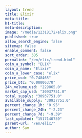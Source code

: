 ```yaml
---
layout: trend
title: Elixir
meta-title: 
h1-title: 
meta-description: 
image: "/media/12318172/elix.png"
published: true
allow_search_engine: false
sitemap: false
enable_comment: false
sort_order: 385
permalink: "/en/elix/trend.html"
coin_a_symbol: "ELIX"
coin_a_name: "Elixir"
coin_a_lower_case: "elix"
price_usd: "0.748465"
price_btc: "0.00006370"
24h_volume_usd: "229865.0"
market_cap_usd: "30937751.0"
total_supply: "30937751.0"
available_supply: "30937751.0"
percent_change_1h: "0.95"
percent_change_24h: "-2.23"
percent_change_7d: "-9.39"
last_updated: "1517140759"
parent-url: "/en/elix/"
author: Sam
---
```


